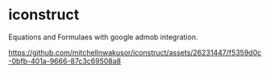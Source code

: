 # iconstruct

Equations and Formulaes with google admob integration.

https://github.com/mitchellnwakusor/iconstruct/assets/26231447/f5359d0c-0bfb-401a-9666-87c3c69508a8


